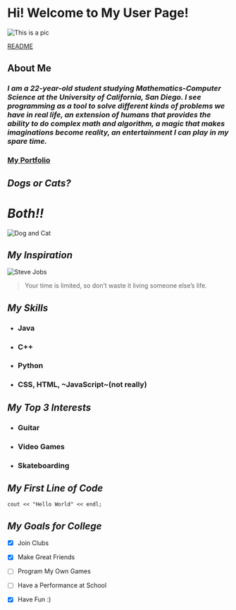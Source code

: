 # **Hi! Welcome to My User Page!**
![This is a pic](https://pixabay.com/get/gafa2fd0570e3ce6c7aed81d4b94a04368a74e4eba7ed390dc0043f1b1b97ce310f40d34a9497dc8da80eee572d3124bef119e5cd119beea112f130dfe886df7f3fd5da7e373b47803e84671cda05e5c0_640.png)

[README](README.md)

## **About Me**
### *I am a 22-year-old student studying Mathematics-Computer Science at the University of California, San Diego. I see programming as a tool to solve different kinds of problems we have in real life, an extension of humans that provides the ability to do complex math and algorithm, a magic that makes imaginations become reality, an entertainment I can play in my spare time.*
### [My Portfolio](https://benjaminnhuang.github.io/MyPortfolio/)

## ***Dogs or Cats?***
# ***Both!!***
![Dog and Cat](https://pixabay.com/get/g45ed37c4ff540e5912a57c34eb87396a87620221ab773e81642ecc1bfb4d38dd2c9cbf13eeda7f505f3eee10f04bf06a3e4ca15ec811c51b36304f3d5bbd1919c8ecc3f1e2301342b7c7b6b77ea883b1_640.png)

## ***My Inspiration***
![Steve Jobs](https://pixabay.com/get/g05ad664b39fafbf95b24f8a1f690cc1269225d4d84a0efb22130b3b889630584bde2c14d6dcffb2c7aae62028d18621ddc586ae42746ba78c779d63668c45310ee47aa89667743fcb2d5212f0abf41c9_640.png)
> Your time is limited, so don’t waste it living someone else’s life.

## ***My Skills***
- ### Java
- ### C++
- ### Python
- ### CSS, HTML, ~JavaScript~(not really)

## ***My Top 3 Interests***
* ### Guitar
* ### Video Games
* ### Skateboarding

## ***My First Line of Code***
```
cout << "Hello World" << endl;
```

## ***My Goals for College***
- [x] Join Clubs
- [x] Make Great Friends
- [ ] Program My Own Games
- [ ] Have a Performance at School
- [x] Have Fun :)






